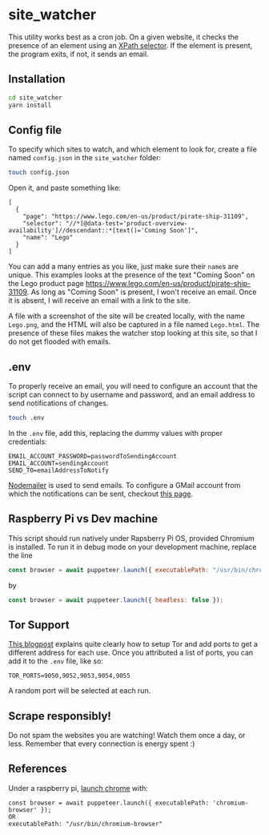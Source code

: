 # site_watcher

This utility works best as a cron job. On a given website, it checks the presence of an element using an [XPath selector](https://www.w3schools.com/xml/xpath_intro.asp). If the element is present, the program exits, if not, it sends an email.

## Installation

```bash
cd site_watcher
yarn install
```

## Config file

To specify which sites to watch, and which element to look for, create a file named `config.json` in the `site_watcher` folder:

```bash
touch config.json
```

Open it, and paste something like:

```
[
  {
    "page": "https://www.lego.com/en-us/product/pirate-ship-31109",
    "selector": "//*[@data-test='product-overview-availability']//descendant::*[text()='Coming Soon']",
    "name": "Lego"
  }
]
```

You can add a many entries as you like, just make sure their `name`s are unique. This examples looks at the presence of the text "Coming Soon" on the Lego product page https://www.lego.com/en-us/product/pirate-ship-31109. As long as "Coming Soon" is present, I won't receive an email. Once it is absent, I will receive an email with a link to the site. 

A file with a screenshot of the site will be created locally, with the name `Lego.png`, and the HTML will also be captured in a file named `Lego.html`. The presence of these files makes the watcher stop looking at this site, so that I do not get flooded with emails.

## .env

To properly receive an email, you will need to configure an account that the script can connect to by username and password, and an email address to send notifications of changes. 

```bash
touch .env
```

In the `.env` file, add this, replacing the dummy values with proper credentials:

```
EMAIL_ACCOUNT_PASSWORD=passwordToSendingAccount
EMAIL_ACCOUNT=sendingAccount
SEND_TO=emailAddressToNotify
```
[Nodemailer](http://nodemailer.com/usage/) is used to send emails. To configure a GMail account from which the notifications can be sent, checkout [this page](https://nodemailer.com/usage/using-gmail/).

## Raspberry Pi vs Dev machine
This script should run natively under Rapsberry Pi OS, provided Chromium is installed. To run it in debug mode on your development machine, replace the line

```javascript
const browser = await puppeteer.launch({ executablePath: "/usr/bin/chromium-browser", args: ['--no-sandbox', '--disable-setuid-sandbox'] });
```

by 

```javascript
const browser = await puppeteer.launch({ headless: false });
```
## Tor Support
[This blogpost](https://levelup.gitconnected.com/anonymous-web-scrapping-with-node-js-tor-apify-and-cheerio-3b36ec6a45dc) explains quite clearly how to setup Tor and add ports to get a different address for each use. Once you attributed a list of ports, you can add it to the `.env` file, like so:

```
TOR_PORTS=9050,9052,9053,9054,9055
```

A random port will be selected at each run.

## Scrape responsibly!
Do not spam the websites you are watching! Watch them once a day, or less. Remember that every connection is energy spent :)

## References
Under a raspberry pi, [launch chrome](https://github.com/puppeteer/puppeteer/issues/4249) with:

```
const browser = await puppeteer.launch({ executablePath: 'chromium-browser' });
OR 
executablePath: "/usr/bin/chromium-browser"
```

